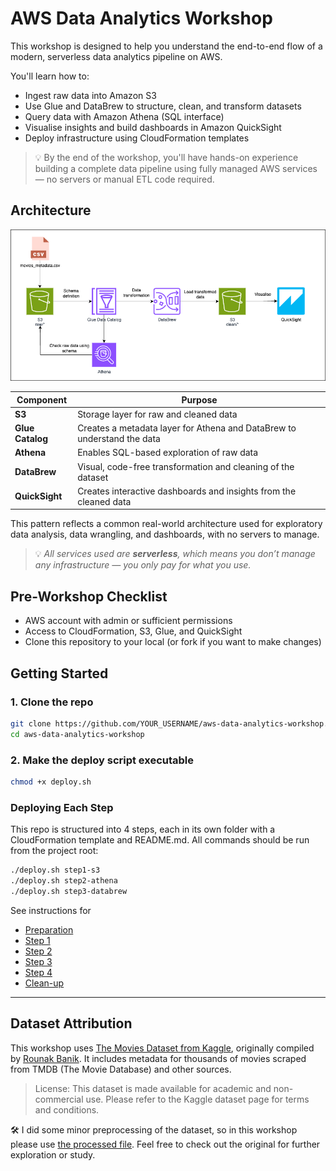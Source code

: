 # AWS Data Analytics Workshop

This workshop is designed to help you understand the end-to-end flow of a modern, serverless data analytics pipeline on AWS.

You'll learn how to:

- Ingest raw data into Amazon S3
- Use Glue and DataBrew to structure, clean, and transform datasets
- Query data with Amazon Athena (SQL interface)
- Visualise insights and build dashboards in Amazon QuickSight
- Deploy infrastructure using CloudFormation templates

> 💡 By the end of the workshop, you'll have hands-on experience building a complete data pipeline using fully managed AWS services — no servers or manual ETL code required.

## Architecture

![architecture](./assets/architecture.drawio.png)

| Component        | Purpose                                                                 |
| ---------------- | ----------------------------------------------------------------------- |
| **S3**           | Storage layer for raw and cleaned data                                  |
| **Glue Catalog** | Creates a metadata layer for Athena and DataBrew to understand the data |
| **Athena**       | Enables SQL-based exploration of raw data                               |
| **DataBrew**     | Visual, code-free transformation and cleaning of the dataset            |
| **QuickSight**   | Creates interactive dashboards and insights from the cleaned data       |

This pattern reflects a common real-world architecture used for exploratory data analysis, data wrangling, and dashboards, with no servers to manage.

> 💡 *All services used are **serverless**, which means you don’t manage any infrastructure — you only pay for what you use.*

## Pre-Workshop Checklist

- AWS account with admin or sufficient permissions
- Access to CloudFormation, S3, Glue, and QuickSight
- Clone this repository to your local (or fork if you want to make changes)

## Getting Started

### 1. Clone the repo

```bash
git clone https://github.com/YOUR_USERNAME/aws-data-analytics-workshop.git
cd aws-data-analytics-workshop
```

### 2. Make the deploy script executable

```bash
chmod +x deploy.sh
```

### Deploying Each Step

This repo is structured into 4 steps, each in its own folder with a CloudFormation template and README.md.
All commands should be run from the project root:

```bash
./deploy.sh step1-s3
./deploy.sh step2-athena
./deploy.sh step3-databrew
```

See instructions for
- [Preparation](./steps/step0-prerequisites/README.md)
- [Step 1](./steps/step1-s3/README.md)
- [Step 2](./steps/step2-athena-glue/README.md)
- [Step 3](./steps/step3-databrew/README.md)
- [Step 4](./steps/step4-quicksight/README.md)
- [Clean-up](./steps/step5-cleanup/README.md)

---

## Dataset Attribution

This workshop uses [The Movies Dataset from Kaggle](https://www.kaggle.com/datasets/rounakbanik/the-movies-dataset), originally compiled by [Rounak Banik](https://www.kaggle.com/rounakbanik).
It includes metadata for thousands of movies scraped from TMDB (The Movie Database) and other sources.

> License: This dataset is made available for academic and non-commercial use. Please refer to the Kaggle dataset page for terms and conditions.

🛠️ I did some minor preprocessing of the dataset, so in this workshop please use [the processed file](./data/movies_metadata.csv). Feel free to check out the original for further exploration or study.